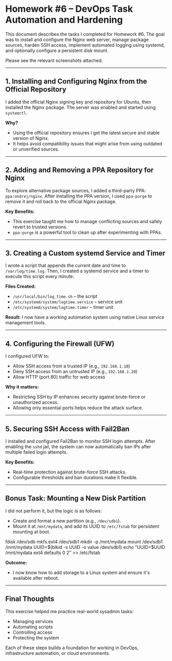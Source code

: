 # Homework #6 – DevOps Task Automation and Hardening

This document describes the tasks I completed for Homework #6. The goal was to install and configure the Nginx web server, manage package sources, harden SSH access, implement automated logging using systemd, and optionally configure a persistent disk mount.

Please see the relevant screenshots attached.

---

##  1. Installing and Configuring Nginx from the Official Repository

I added the official Nginx signing key and repository for Ubuntu, then installed the Nginx package. The server was enabled and started using `systemctl`.

**Why?**
- Using the official repository ensures I get the latest secure and stable version of Nginx.
- It helps avoid compatibility issues that might arise from using outdated or unverified sources.

---

##  2. Adding and Removing a PPA Repository for Nginx

To explore alternative package sources, I added a third-party PPA: `ppa:ondrej/nginx`. After installing the PPA version, I used `ppa-purge` to remove it and roll back to the official Nginx package.

**Key Benefits:**
- This exercise taught me how to manage conflicting sources and safely revert to trusted versions.
- `ppa-purge` is a powerful tool to clean up after experimenting with PPAs.

---

##  3. Creating a Custom systemd Service and Timer

I wrote a script that appends the current date and time to `/var/log/time.log`. Then, I created a systemd service and a timer to execute this script every minute.

**Files Created:**
- `/usr/local/bin/log_time.sh` – the script
- `/etc/systemd/system/logtime.service` – service unit
- `/etc/systemd/system/logtime.timer` – timer unit

**Result:** I now have a working automation system using native Linux service management tools.

---

##  4. Configuring the Firewall (UFW)

I configured UFW to:
- Allow SSH access from a trusted IP (e.g., `192.168.1.10`)
- Deny SSH access from an untrusted IP (e.g., `192.168.1.20`)
- Allow HTTP (port 80) traffic for web access

**Why it matters:**
- Restricting SSH by IP enhances security against brute-force or unauthorized access.
- Allowing only essential ports helps reduce the attack surface.

---

##  5. Securing SSH Access with Fail2Ban

I installed and configured Fail2Ban to monitor SSH login attempts. After enabling the `sshd` jail, the system can now automatically ban IPs after multiple failed login attempts.

**Key Benefits:**
- Real-time protection against brute-force SSH attacks.
- Configurable thresholds and ban durations make it flexible.

---

##  Bonus Task: Mounting a New Disk Partition

I did not perform it, but the logic is as follows:
 - Create and format a new partition (e.g., `/dev/sdb1`).
 - Mount it at `/mnt/mydata`, and add its UUID to `/etc/fstab` for persistent mounting at boot.

fdisk /dev/sdb 
mkfs.ext4 /dev/sdb1
mkdir -p /mnt/mydata
mount /dev/sdb1 /mnt/mydata
UUID=$(blkid -s UUID -o value /dev/sdb1)
echo "UUID=$UUID /mnt/mydata ext4 defaults 0 2" >> /etc/fstab

**Outcome:**
- I now know how to add storage to a Linux system and ensure it's available after reboot.

---

## Final Thoughts

This exercise helped me practice real-world sysadmin tasks:
- Managing services
- Automating scripts
- Controlling access
- Protecting the system

Each of these steps builds a foundation for working in DevOps, infrastructure automation, or cloud environments.
